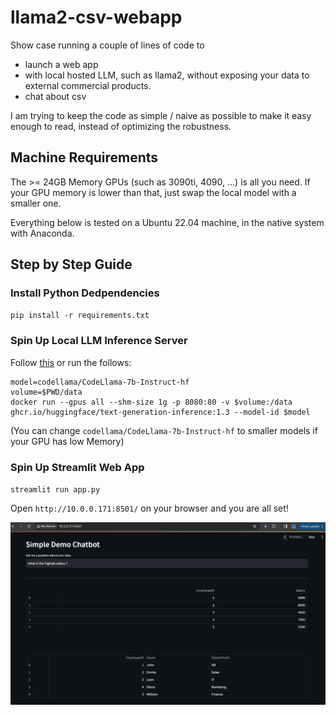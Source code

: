 # llama2-csv-webapp

Show case running a couple of lines of code to 
- launch a web app
- with local hosted LLM, such as llama2, without exposing your data to external commercial products.
- chat about csv

I am trying to keep the code as simple / naive as possible to make it easy enough to read, instead of optimizing the robustness.

## Machine Requirements

The >= 24GB Memory GPUs (such as 3090ti, 4090, ...) is all you need. If your GPU memory is lower than that, just swap the local model with a smaller one.

Everything below is tested on a Ubuntu 22.04 machine, in the native system with Anaconda.

## Step by Step Guide

### Install Python Dedpendencies

`pip install -r requirements.txt`

### Spin Up Local LLM Inference Server

Follow [this](https://huggingface.co/docs/text-generation-inference/quicktour#quick-tour) or run the follows:

```
model=codellama/CodeLlama-7b-Instruct-hf
volume=$PWD/data
docker run --gpus all --shm-size 1g -p 8080:80 -v $volume:/data ghcr.io/huggingface/text-generation-inference:1.3 --model-id $model
```

(You can change `codellama/CodeLlama-7b-Instruct-hf` to smaller models if your GPU has low Memory)


### Spin Up Streamlit Web App

`streamlit run app.py`

Open `http://10.0.0.171:8501/` on your browser and you are all set!

![demo](demo.png)
